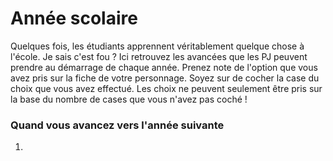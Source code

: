 # Année scolaire

Quelques fois, les étudiants apprennent véritablement quelque chose à l'école. Je sais c'est fou ? Ici retrouvez les avancées que les PJ peuvent prendre au démarrage de chaque année. Prenez note de l'option que vous avez pris sur la fiche de votre personnage. Soyez sur de cocher la case du choix que vous avez effectué. Les choix ne peuvent seulement être pris sur la base du nombre de cases que vous n'avez pas coché !

### Quand vous avancez vers l'année suivante

<ol>
    <li></li>

</ol>